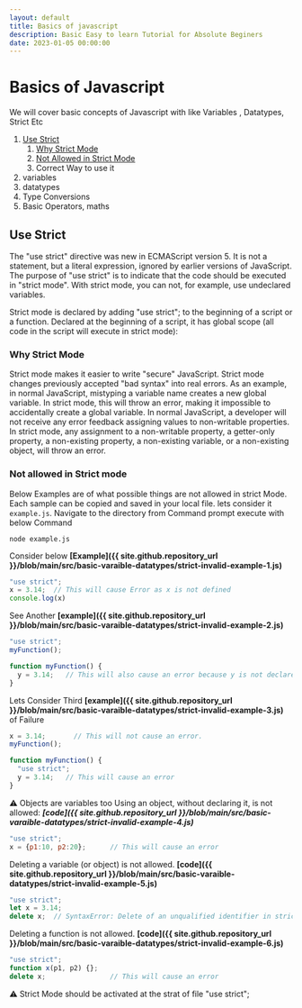 ```yaml
---
layout: default
title: Basics of javascript 
description: Basic Easy to learn Tutorial for Absolute Beginers 
date: 2023-01-05 00:00:00
---
```


# Basics of Javascript 

We will cover basic concepts of Javascript with like Variables , Datatypes, Strict Etc 

1. [Use Strict](#use-strict) 
    1. [Why Strict Mode ](#why-strict-mode)
    2. [Not Allowed in Strict Mode](#not-allowed-in-strict-mode)
    3.  Correct Way to use it 
2. variables
3. datatypes 
4. Type Conversions
5. Basic Operators, maths

## Use Strict 
The "use strict" directive was new in ECMAScript version 5.
It is not a statement, but a literal expression, ignored by earlier versions of JavaScript.
The purpose of "use strict" is to indicate that the code should be executed in "strict mode".
With strict mode, you can not, for example, use undeclared variables.

Strict mode is declared by adding "use strict"; to the beginning of a script or a function.
Declared at the beginning of a script, it has global scope (all code in the script will execute in strict mode):

### Why Strict Mode 
Strict mode makes it easier to write "secure" JavaScript.
Strict mode changes previously accepted "bad syntax" into real errors.
As an example, in normal JavaScript, mistyping a variable name creates a new global variable. In strict mode, this will throw an error, making it impossible to accidentally create a global variable.
In normal JavaScript, a developer will not receive any error feedback assigning values to non-writable properties.
In strict mode, any assignment to a non-writable property, a getter-only property, a non-existing property, a non-existing variable, or a non-existing object, will throw an error.

### Not allowed in Strict mode  
Below Examples are of what possible things are not allowed in strict Mode.
Each sample can be copied and saved in your local file. lets consider it `example.js`.
Navigate  to the directory from Command prompt execute with below Command 
```shell
node example.js
```

Consider below  **[Example]({{ site.github.repository_url }}/blob/main/src/basic-varaible-datatypes/strict-invalid-example-1.js)**
```js
"use strict";
x = 3.14;  // This will cause Error as x is not defined 
console.log(x)
```

See Another **[example]({{ site.github.repository_url }}/blob/main/src/basic-varaible-datatypes/strict-invalid-example-2.js)**
```js
"use strict";
myFunction();

function myFunction() {
  y = 3.14;   // This will also cause an error because y is not declared
}
```
Lets Consider Third **[example]({{ site.github.repository_url }}/blob/main/src/basic-varaible-datatypes/strict-invalid-example-3.js)** of Failure

```js
x = 3.14;       // This will not cause an error.
myFunction();

function myFunction() {
  "use strict";
  y = 3.14;   // This will cause an error
}
```
:warning: Objects are variables too 
Using an object, without declaring it, is not allowed: ***[code]({{ site.github.repository_url }}/blob/main/src/basic-varaible-datatypes/strict-invalid-example-4.js)***
```js
"use strict";
x = {p1:10, p2:20};      // This will cause an error
```

Deleting a variable (or object) is not allowed. **[code]({{ site.github.repository_url }}/blob/main/src/basic-varaible-datatypes/strict-invalid-example-5.js)**
```js
"use strict";
let x = 3.14;
delete x;  // SyntaxError: Delete of an unqualified identifier in strict mode.
```

Deleting a function is not allowed. **[code]({{ site.github.repository_url }}/blob/main/src/basic-varaible-datatypes/strict-invalid-example-6.js)**
```js
"use strict";
function x(p1, p2) {};
delete x;                // This will cause an error 
```

:warning: Strict Mode should be activated at the strat of file "use strict";